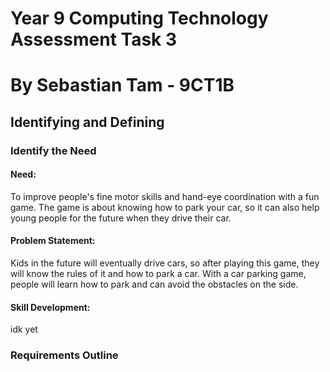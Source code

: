 # Year 9 Computing Technology Assessment Task 3
# By Sebastian Tam - 9CT1B
## Identifying and Defining
### Identify the Need
#### **Need:** 
To improve people's fine motor skills and hand-eye coordination with a fun game. 
The game is about knowing how to park your car, so it can also help young people for the future 
when they drive their car.
#### **Problem Statement:** 
Kids in the future will eventually drive cars, so after playing this 
game, they will know the rules of it and how to park a car. With a car parking game, people 
will learn how to park and can avoid the obstacles on the side.
#### **Skill Development:** 
idk yet
### Requirements Outline